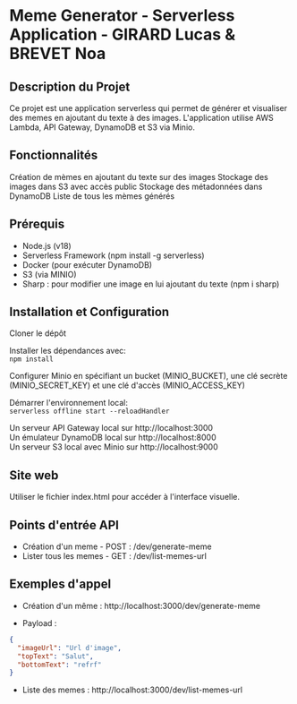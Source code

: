 # Meme Generator - Serverless Application - GIRARD Lucas & BREVET Noa

## Description du Projet
Ce projet est une application serverless qui permet de générer et visualiser des memes en ajoutant du texte à des images. L'application utilise AWS Lambda, API Gateway, DynamoDB et S3 via Minio.

## Fonctionnalités
Création de mèmes en ajoutant du texte sur des images
Stockage des images dans S3 avec accès public
Stockage des métadonnées dans DynamoDB
Liste de tous les mèmes générés

## Prérequis
- Node.js (v18)
- Serverless Framework (npm install -g serverless)
- Docker (pour exécuter DynamoDB)
- S3 (via MINIO)
- Sharp : pour modifier une image en lui ajoutant du texte (npm i sharp)

## Installation et Configuration
Cloner le dépôt

Installer les dépendances avec: \
```npm install```

Configurer Minio en spécifiant un bucket (MINIO_BUCKET), une clé secrète (MINIO_SECRET_KEY) et une clé d'accès (MINIO_ACCESS_KEY)

Démarrer l'environnement local: \
```serverless offline start --reloadHandler```

Un serveur API Gateway local sur http://localhost:3000 \
Un émulateur DynamoDB local sur http://localhost:8000 \
Un serveur S3 local avec Minio sur http://localhost:9000

## Site web
Utiliser le fichier index.html pour accéder à l'interface visuelle.

## Points d'entrée API
- Création d'un meme - POST : /dev/generate-meme
- Lister tous les memes - GET : /dev/list-memes-url    

## Exemples d'appel
- Création d'un même : http://localhost:3000/dev/generate-meme    
+ Payload :
````json
{
  "imageUrl": "Url d'image",
  "topText": "Salut",
  "bottomText": "refrf"
}
````
- Liste des memes : http://localhost:3000/dev/list-memes-url    
